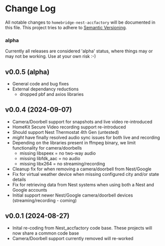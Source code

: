 # Change Log

All notable changes to `homebridge-nest-accfactory` will be documented in this file. This project tries to adhere to [Semantic Versioning](http://semver.org/).

### alpha

Currently all releases are considered 'alpha' status, where things may or may not be working. Use at your own risk :-)

## v0.0.5 (alpha)

- General code and bug fixes
- External dependancy reductions
    - dropped pbf and axios libraries

## v0.0.4 (2024-09-07)

- Camera/Doorbell support for snapshots and live video re-introduced
- HomeKit Secure Video recording support re-introduced
- Should support Nest Thermostat 4th Gen (untested)
- *might* have finally resolved audio sync issues for both live and recording
- Depending on the libraries present in ffmpeg binary, we limit functionality for camera/doorbells
    - missing libspeex = no two-way audio
    - missing libfdk_aac = no audio
    - missing libx264 = no streaming/recording
- Cleanup fix for when removing a camera/doorbell from Nest/Google
- Fix for virtual weather device when missing configured city and/or state details
- Fix for retrieving data from Nest systems when using both a Nest and Google accounts
- Initial support newer Nest/Google camera/doorbell devices (streaming/recording - coming)

## v0.0.1 (2024-08-27)

- Inital re-coding from Nest_accfactory code base. These projects will now share a common code base
- Camera/Doorbell support currently removed will re-worked
